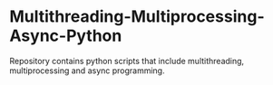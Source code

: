 # Multithreading-Multiprocessing-Async-Python
Repository contains python scripts that include multithreading, multiprocessing and async programming.
